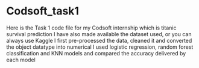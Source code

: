 # Codsoft_task1
Here is the Task 1 code file for my Codsoft internship which is titanic survival prediction
I have also made available the dataset used, or you can always use Kaggle 
I first pre-processed the data, cleaned it and converted the object datatype into numerical
I used logistic regression, random forest classification and KNN models and compared the accuracy delivered by each model
